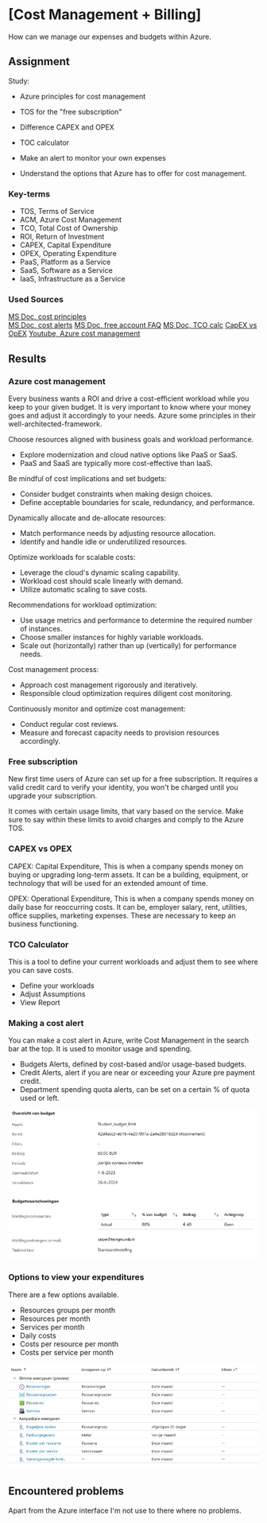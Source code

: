 # [Cost Management + Billing]

How can we manage our expenses and budgets within Azure.

## Assignment

Study:

- Azure principles for cost management
- TOS for the "free subscription"
- Difference CAPEX and OPEX
- TOC calculator

- Make an alert to monitor your own expenses
- Understand the options that Azure has to offer for cost management.

### Key-terms

- TOS, Terms of Service
- ACM, Azure Cost Management
- TCO, Total Cost of Ownership  
- ROI, Return of Investment  
- CAPEX, Capital Expenditure
- OPEX, Operating Expenditure
- PaaS, Platform as a Service
- SaaS, Software as a Service
- IaaS, Infrastructure as a Service

### Used Sources

[MS Doc, cost principles](https://learn.microsoft.com/en-us/azure/well-architected/cost/principles)  
[MS Doc, cost alerts](https://learn.microsoft.com/en-us/azure/cost-management-billing/costs/cost-mgt-alerts-monitor-usage-spending)
[MS Doc, free account FAQ](https://azure.microsoft.com/en-us/free/free-account-faq)
[MS Doc, TCO calc](https://azure.microsoft.com/en-us/pricing/tco/calculator/)
[CapEX vs OpEX](https://securityboulevard.com/2021/01/capex-vs-opex-whats-best-for-it-budgeting/  )
[Youtube, Azure cost management](https://www.youtube.com/watch?v=7w88KBVesPI)  

## Results

### Azure cost management

Every business wants a ROI and drive a cost-efficient workload while you keep to your given budget. It is very important to know where your money goes and adjust it accordingly to your needs. Azure some principles in their well-architected-framework.  

Choose resources aligned with business goals and workload performance.

- Explore modernization and cloud native options like PaaS or SaaS.
- PaaS and SaaS are typically more cost-effective than IaaS.

Be mindful of cost implications and set budgets:

- Consider budget constraints when making design choices.
- Define acceptable boundaries for scale, redundancy, and performance.

Dynamically allocate and de-allocate resources:

- Match performance needs by adjusting resource allocation.
- Identify and handle idle or underutilized resources.

Optimize workloads for scalable costs:

- Leverage the cloud's dynamic scaling capability.
- Workload cost should scale linearly with demand.
- Utilize automatic scaling to save costs.

Recommendations for workload optimization:

- Use usage metrics and performance to determine the required number of instances.
- Choose smaller instances for highly variable workloads.
- Scale out (horizontally) rather than up (vertically) for performance needs.

Cost management process:

- Approach cost management rigorously and iteratively.
- Responsible cloud optimization requires diligent cost monitoring.

Continuously monitor and optimize cost management:

- Conduct regular cost reviews.
- Measure and forecast capacity needs to provision resources accordingly.

### Free subscription

New first time users of Azure can set up for a free subscription. It requires a valid credit card to verify your identity, you won't be charged until you upgrade your subscription.  

It comes with certain usage limits, that vary based on the service. Make sure to say within these limits to avoid charges and comply to the Azure TOS.  

### CAPEX vs OPEX

CAPEX: Capital Expenditure, This is when a company spends money on buying or upgrading long-term assets. It can be a building, equipment, or technology that will be used for an extended amount of time.  

OPEX: Operational Expenditure, This is when a company spends money on daily base for reoccurring costs. It can be, employer salary, rent, utilities, office supplies, marketing expenses. These are necessary to keep an business functioning.  

### TCO Calculator

This is a tool to define your current workloads and adjust them to see where you can save costs.

- Define your workloads
- Adjust Assumptions
- View Report

### Making a cost alert

You can make a cost alert in Azure, write Cost Management in the search bar at the top. It is used to monitor usage and spending.

- Budgets Alerts, defined by cost-based and/or usage-based budgets.  
- Credit Alerts, alert if you are near or exceeding your Azure pre payment credit.
- Department spending quota alerts, can be set on a certain % of quota used or left.  

![Screenshot student budget](../00_includes/AZ-01/azure_budgetalert_students.jpg)

### Options to view your expenditures

There are a few options available.  

- Resources groups per month
- Resources per month
- Services per month
- Daily costs
- Costs per resource per month
- Costs per service per month

![Screenshots](../00_includes/AZ-01/azure_budgetalert_costs.jpg)

## Encountered problems

Apart from the Azure interface I'm not use to there where no problems.  
